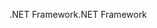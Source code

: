 <span data-ttu-id="4ca4e-101">.NET Framework</span><span class="sxs-lookup"><span data-stu-id="4ca4e-101">.NET Framework</span></span>
